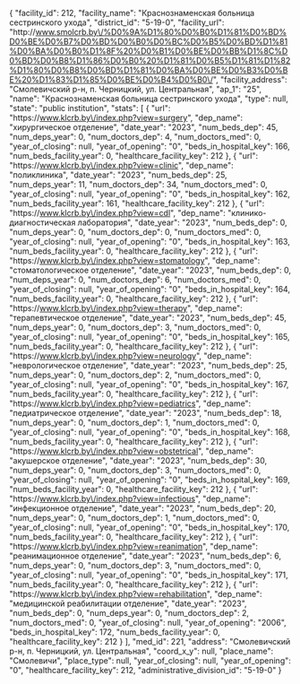 {
    "facility_id": 212,
    "facility_name": "Краснознаменская больница сестринского ухода",
    "district_id": "5-19-0",
    "facility_url": "http:\/\/www.smolcrb.by\/%D0%9A%D1%80%D0%B0%D1%81%D0%BD%D0%BE%D0%B7%D0%BD%D0%B0%D0%BC%D0%B5%D0%BD%D1%81%D0%BA%D0%B0%D1%8F%20%D0%B1%D0%BE%D0%BB%D1%8C%D0%BD%D0%B8%D1%86%D0%B0%20%D1%81%D0%B5%D1%81%D1%82%D1%80%D0%B8%D0%BD%D1%81%D0%BA%D0%BE%D0%B3%D0%BE%20%D1%83%D1%85%D0%BE%D0%B4%D0%B0\/",
    "facility_address": "Смолевичский р-н, п. Черницкий, ул. Центральная",
    "ap_1": "25",
    "name": "Краснознаменская больница сестринского ухода",
    "type": null,
    "state": "public institution",
    "stats": [
        {
            "url": "https:\/\/www.klcrb.by\/index.php?view=surgery",
            "dep_name": "хирургическое отделение",
            "date_year": "2023",
            "num_beds_dep": 45,
            "num_deps_year": 0,
            "num_doctors_dep": 4,
            "num_doctors_med": 0,
            "year_of_closing": null,
            "year_of_opening": "0",
            "beds_in_hospital_key": 166,
            "num_beds_facility_year": 0,
            "healthcare_facility_key": 212
        },
        {
            "url": "https:\/\/www.klcrb.by\/index.php?view=clinic",
            "dep_name": "поликлиника",
            "date_year": "2023",
            "num_beds_dep": 25,
            "num_deps_year": 11,
            "num_doctors_dep": 34,
            "num_doctors_med": 0,
            "year_of_closing": null,
            "year_of_opening": "0",
            "beds_in_hospital_key": 162,
            "num_beds_facility_year": 161,
            "healthcare_facility_key": 212
        },
        {
            "url": "https:\/\/www.klcrb.by\/index.php?view=cdl",
            "dep_name": "клинико-диагностическая лаборатория",
            "date_year": "2023",
            "num_beds_dep": 0,
            "num_deps_year": 0,
            "num_doctors_dep": 0,
            "num_doctors_med": 0,
            "year_of_closing": null,
            "year_of_opening": "0",
            "beds_in_hospital_key": 163,
            "num_beds_facility_year": 0,
            "healthcare_facility_key": 212
        },
        {
            "url": "https:\/\/www.klcrb.by\/index.php?view=stomatology",
            "dep_name": "стоматологическое отделение",
            "date_year": "2023",
            "num_beds_dep": 0,
            "num_deps_year": 0,
            "num_doctors_dep": 6,
            "num_doctors_med": 0,
            "year_of_closing": null,
            "year_of_opening": "0",
            "beds_in_hospital_key": 164,
            "num_beds_facility_year": 0,
            "healthcare_facility_key": 212
        },
        {
            "url": "https:\/\/www.klcrb.by\/index.php?view=therapy",
            "dep_name": "терапевтическое отделение",
            "date_year": "2023",
            "num_beds_dep": 45,
            "num_deps_year": 0,
            "num_doctors_dep": 3,
            "num_doctors_med": 0,
            "year_of_closing": null,
            "year_of_opening": "0",
            "beds_in_hospital_key": 165,
            "num_beds_facility_year": 0,
            "healthcare_facility_key": 212
        },
        {
            "url": "https:\/\/www.klcrb.by\/index.php?view=neurology",
            "dep_name": "неврологическое отделение",
            "date_year": "2023",
            "num_beds_dep": 25,
            "num_deps_year": 0,
            "num_doctors_dep": 2,
            "num_doctors_med": 0,
            "year_of_closing": null,
            "year_of_opening": "0",
            "beds_in_hospital_key": 167,
            "num_beds_facility_year": 0,
            "healthcare_facility_key": 212
        },
        {
            "url": "https:\/\/www.klcrb.by\/index.php?view=pediatrics",
            "dep_name": "педиатрическое отделение",
            "date_year": "2023",
            "num_beds_dep": 18,
            "num_deps_year": 0,
            "num_doctors_dep": 1,
            "num_doctors_med": 0,
            "year_of_closing": null,
            "year_of_opening": "0",
            "beds_in_hospital_key": 168,
            "num_beds_facility_year": 0,
            "healthcare_facility_key": 212
        },
        {
            "url": "https:\/\/www.klcrb.by\/index.php?view=obstetrical",
            "dep_name": "акушерское отделение",
            "date_year": "2023",
            "num_beds_dep": 30,
            "num_deps_year": 0,
            "num_doctors_dep": 3,
            "num_doctors_med": 0,
            "year_of_closing": null,
            "year_of_opening": "0",
            "beds_in_hospital_key": 169,
            "num_beds_facility_year": 0,
            "healthcare_facility_key": 212
        },
        {
            "url": "https:\/\/www.klcrb.by\/index.php?view=infectious",
            "dep_name": "инфекционное отделение",
            "date_year": "2023",
            "num_beds_dep": 20,
            "num_deps_year": 0,
            "num_doctors_dep": 1,
            "num_doctors_med": 0,
            "year_of_closing": null,
            "year_of_opening": "0",
            "beds_in_hospital_key": 170,
            "num_beds_facility_year": 0,
            "healthcare_facility_key": 212
        },
        {
            "url": "https:\/\/www.klcrb.by\/index.php?view=reanimation",
            "dep_name": "реанимационное отделение",
            "date_year": "2023",
            "num_beds_dep": 6,
            "num_deps_year": 0,
            "num_doctors_dep": 3,
            "num_doctors_med": 0,
            "year_of_closing": null,
            "year_of_opening": "0",
            "beds_in_hospital_key": 171,
            "num_beds_facility_year": 0,
            "healthcare_facility_key": 212
        },
        {
            "url": "https:\/\/www.klcrb.by\/index.php?view=rehabilitation",
            "dep_name": "медицинской реабилитации отделение",
            "date_year": "2023",
            "num_beds_dep": 0,
            "num_deps_year": 0,
            "num_doctors_dep": 2,
            "num_doctors_med": 0,
            "year_of_closing": null,
            "year_of_opening": "2006",
            "beds_in_hospital_key": 172,
            "num_beds_facility_year": 0,
            "healthcare_facility_key": 212
        }
    ],
    "med_id": 221,
    "address": "Смолевичский р-н, п. Черницкий, ул. Центральная",
    "coord_x_y": null,
    "place_name": "Смолевичи",
    "place_type": null,
    "year_of_closing": null,
    "year_of_opening": "0",
    "healthcare_facility_key": 212,
    "administrative_division_id": "5-19-0"
}